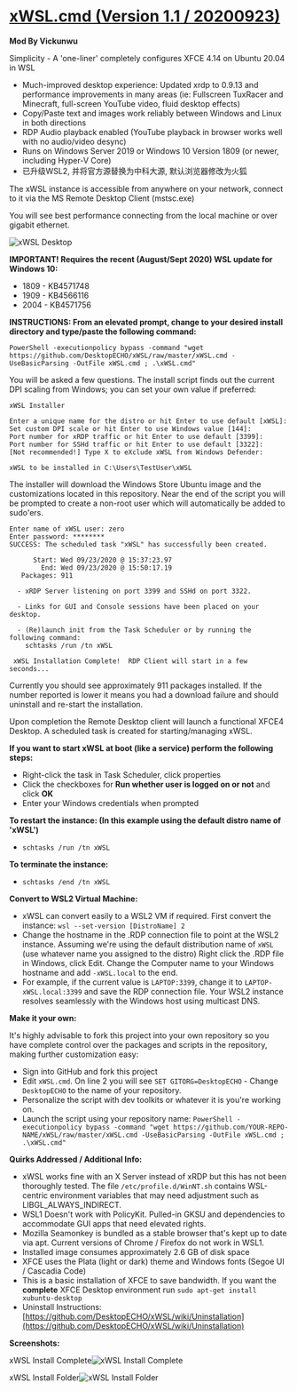 # [xWSL.cmd (Version 1.1 / 20200923)](https://github.com/DesktopECHO/xWSL)

**Mod By Vickunwu**

Simplicity - A 'one-liner' completely configures XFCE 4.14 on Ubuntu 20.04 in WSL

* Much-improved desktop experience:  Updated xrdp to 0.9.13 and performance improvements in many areas (ie: Fullscreen TuxRacer and Minecraft, full-screen YouTube video, fluid desktop effects)
* Copy/Paste text and images work reliably between Windows and Linux in both directions
* RDP Audio playback enabled (YouTube playback in browser works well with no audio/video desync)
* Runs on Windows Server 2019 or Windows 10 Version 1809 (or newer, including Hyper-V Core)
* 已升级WSL2, 并将官方源替换为中科大源, 默认浏览器修改为火狐

The xWSL instance is accessible from anywhere on your network, connect to it via the MS Remote Desktop Client (mstsc.exe)

You will see best performance connecting from the local machine or over gigabit ethernet.

![xWSL Desktop](https://user-images.githubusercontent.com/33142753/94092529-687a1b80-fdf1-11ea-9e3b-bfbb6228e893.png)

**IMPORTANT!  Requires the recent (August/Sept 2020) WSL update for Windows 10:**

* 1809 - KB4571748
* 1909 - KB4566116
* 2004 - KB4571756

**INSTRUCTIONS:  From an elevated prompt, change to your desired install directory and type/paste the following command:**

    PowerShell -executionpolicy bypass -command "wget https://github.com/DesktopECHO/xWSL/raw/master/xWSL.cmd -UseBasicParsing -OutFile xWSL.cmd ; .\xWSL.cmd"

You will be asked a few questions.  The install script finds out the current DPI scaling from Windows; you can set your own value if preferred:

    xWSL Installer
    
    Enter a unique name for the distro or hit Enter to use default [xWSL]:
    Set custom DPI scale or hit Enter to use Windows value [144]:
    Port number for xRDP traffic or hit Enter to use default [3399]:
    Port number for SSHd traffic or hit Enter to use default [3322]:
    [Not recommended!] Type X to eXclude xWSL from Windows Defender:
    
    xWSL to be installed in C:\Users\TestUser\xWSL

The installer will download the Windows Store Ubuntu image and the customizations located in this repository. Near the end of the script you will be prompted to create a non-root user which will automatically be added to sudo'ers.

    Enter name of xWSL user: zero
    Enter password: ********
    SUCCESS: The scheduled task "xWSL" has successfully been created.
    
          Start: Wed 09/23/2020 @ 15:37:23.97
            End: Wed 09/23/2020 @ 15:50:17.19
       Packages: 911
    
      - xRDP Server listening on port 3399 and SSHd on port 3322.
    
      - Links for GUI and Console sessions have been placed on your desktop.
    
      - (Re)launch init from the Task Scheduler or by running the following command:
        schtasks /run /tn xWSL
    
     xWSL Installation Complete!  RDP Client will start in a few seconds...

Currently you should see approximately 911 packages installed.  If the number reported is lower it means you had a download failure and should uninstall and re-start the installation.

Upon completion the Remote Desktop client will launch a functional XFCE4 Desktop.  A scheduled task is created for starting/managing xWSL.

**If you want to start xWSL at boot (like a service) perform the following steps:**

* Right-click the task in Task Scheduler, click properties
* Click the checkboxes for **Run whether user is logged on or not** and click **OK**
* Enter your Windows credentials when prompted

**To  restart the instance:  (In this example using the default distro name of  'xWSL')**

* `schtasks /run /tn xWSL`

**To terminate the instance:**

* `schtasks /end /tn xWSL`

**Convert to WSL2 Virtual Machine:**

* xWSL can convert easily to a WSL2 VM if required.  First convert the instance: `wsl --set-version [DistroName] 2`
* Change the hostname in the .RDP connection file to point at the WSL2 instance.  Assuming we're using the default distribution name of `xWSL` (use whatever name you assigned to the distro)  Right click the .RDP file in Windows, click Edit.  Change the Computer name to your Windows hostname and add `-xWSL.local` to the end.
* For example, if the current value is `LAPTOP:3399`, change it to `LAPTOP-xWSL.local:3399` and save the RDP connection file.  Your WSL2 instance resolves seamlessly with the Windows host using multicast DNS.

**Make it your own:**

It's highly advisable to fork this project into your own repository so you have complete control over the packages and scripts in the repository, making further customization easy:

* Sign into GitHub and fork this project
* Edit `xWSL.cmd`.  On line 2 you will see `SET GITORG=DesktopECHO` \- Change `DesktopECHO` to the name of your repository.
* Personalize the script with dev toolkits or whatever it is you're working on.
* Launch the script using your repository name: `PowerShell -executionpolicy bypass -command "wget https://github.com/YOUR-REPO-NAME/xWSL/raw/master/xWSL.cmd -UseBasicParsing -OutFile xWSL.cmd ; .\xWSL.cmd"`

**Quirks Addressed / Additional Info:**

* xWSL works fine with an X Server instead of xRDP but this has not been thoroughly tested.  The file `/etc/profile.d/WinNT.sh` contains WSL-centric environment variables that may need adjustment such as LIBGL\_ALWAYS\_INDIRECT.
* WSL1 Doesn't work with PolicyKit.  Pulled-in GKSU and dependencies to accommodate GUI apps that need elevated rights.
* Mozilla Seamonkey is bundled as a stable browser that's kept up to date via apt.  Current versions of Chrome / Firefox do not work in WSL1.
* Installed image consumes approximately 2.6 GB of disk space
* XFCE uses the Plata (light or dark) theme and Windows fonts (Segoe UI / Cascadia Code)
* This is a basic installation of XFCE to save bandwidth.  If you want the **complete** XFCE Desktop environment run `sudo apt-get install xubuntu-desktop`
* Uninstall Instructions: [https://github.com/DesktopECHO/xWSL/wiki/Uninstallation](https://github.com/DesktopECHO/xWSL/wiki/Uninstallation)

**Screenshots:**

xWSL Install Complete![xWSL Install Complete](https://user-images.githubusercontent.com/33142753/97086251-7a212f80-15f8-11eb-92f8-567185cc8585.png)

xWSL Install Folder![xWSL Install Folder](https://user-images.githubusercontent.com/33142753/94117779-089c6880-fe23-11ea-9553-5e7bebae3165.png)


